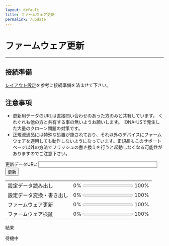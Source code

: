 ```yaml
---
layout: default
title: ファームウェア更新
permalink: /update
---
```

# ファームウェア更新
---
## 接続準備
[レイアウト設定](/iona-sb-support/setting)を参考に接続準備を済ませて下さい。

## 注意事項
- 更新用データのURLは直接問い合わせのあった方のみと共有しています。
くれぐれも他の方と共有する事の無いようお願いします。
IONA-USで発生した大量のクローン問題の対策です。
- 正規流通品には特殊な処置が施されており、それ以外のデバイスにファームウェアを適用しても動作しないようになっています。正規品もこのサポートページ以外の方法でフラッシュの書き換えを行うと起動しなくなる可能性がありますのでご注意下さい。

<script src="https://toyoshim.github.io/CH559Flasher.js/CH559Flasher.js"></script>

<div>更新データURL:
<input type="text" id="url" style="width: 75%;">
<button onclick="run();">更新</button>
</div>

| | |
|-|-|
|設定データ読み出し |0% <progress id="data_r" max=1 value=0></progress> 100%|
|設定データ変換・書き出し |0% <progress id="data_w" max=1 value=0></progress> 100%|
|ファームウェア更新 |0% <progress id="code_w" max=1 value=0></progress> 100%|
|ファームウェア検証 |0% <progress id="code_v" max=1 value=0></progress> 100%|

結果
<pre id="error">
待機中
</pre>

<script>
const hash = [
  {
    version: 1.02,
    hash: [0x87, 0x9d, 0xd9, 0xc8, 0xe1, 0x71, 0xd, 0xf3, 0x7d, 0x4a, 0x85, 0xf0, 0xb4, 0x12, 0xfa, 0xe6, 0x34, 0xe5, 0x84, 0x62, 0x92, 0xd0, 0xe7, 0x6d, 0x7c, 0x55, 0xa7, 0xb3, 0x60, 0xdc, 0x87, 0x97]
  }
];
function log(text) {
  document.getElementById('error').innerText = text;
}
async function run() {
  const url = document.getElementById('url').value;
  fetch(url).then(async e => {
    const data = await e.arrayBuffer();
    const u8 = new Uint8Array(data);
    const size = u8.length - u8[u8.length - 1] - 1;
    const digest = new Uint8Array(
        await crypto.subtle.digest('SHA-256', data.slice(0, size)));
    let result = true;
    for (let i = 0; i < 32; i += 1) {
      if (digest[i] != hash[0].hash[i]) {
        result = false;
        break;
      }
    }
    if (!result) {
      log('ファームウェアの取得に失敗しました');
      return;
    }
    log('ファームウェアの準備ができました');
    const flasher = new CH559Flasher();
    if (!await flasher.connect()) {
      const error = (flasher.error == 'claimFailed')
       ? 'デバイスが使用中'
       : flasher.error;
      log('IONA-SBへの接続に失敗: ' + error);
      return;
    }
    log('設定データ読み出し中');
    const dataReadBar = document.getElementById('data_r');
    const settings = new Uint8Array(528);
    for (let i = 0; i < 528; i += 32) {
      let size = Math.min(32, 528 - i);
      let buffer = await flasher.readDataInRange(0xf000 + i, size);
      if (!buffer) {
        log('設定データ読み出し中にエラー: ' + flasher.error);
        return;
      }
      let readData = new Uint8Array(buffer);
      for (let j = 0; j < size; j += 1) {
        settings[i + j] = readData[j];
      }
      dataReadBar.value = i / 528;
    }
    dataReadBar.value = 1;
    log('設定データ変換中');
    if (settings[0] != 'I'.charCodeAt(0) ||
        settings[1] != 'N'.charCodeAt(0) ||
        settings[2] != 'S'.charCodeAt(0) ||
        settings[3] != 'B'.charCodeAt(0) ||
        settings[4] != 1 ||
        (settings[5] != 0 && settings[5] != 2)) {
      log('設定データが壊れています');
      return;
    }
    if (settings[5] == 0) {
      // Update 1.00 to 1.02
      settings[5] = 2;  // minor version
      for (let i = 520; i < 528; i += 1) {
        settings[i] = 0;
      }
    }

    log('設定データ保存中');
    const dataWriteBar = document.getElementById('data_w');
    if (!await flasher.eraseData()) {
      log('設定データ保存中にエラー: ' + flasher.error);
      return;
    }
    for (let i = 0; i < 528; i += 32) {
      let size = Math.min(32, 528 - i);
      if (!await flasher.writeDataInRange(
          0xf000 + i, settings.buffer.slice(i, i + size))) {
        log('設定データ保存中にエラー: ' + flasher.error);
        return;
      }
      dataWriteBar.value = i / 528;
    }
    dataWriteBar.value = 1;

    log('ファームウェア更新中');
    const blockSize = ((data.byteLength + 1023) / 1024) | 0;
    const writeBar = document.getElementById('code_w');
    const verifyBar = document.getElementById('code_v');
    if (!await flasher.eraseBlock(blockSize) ||
        !await flasher.write(data, rate => writeBar.value = rate) ||
        !await flasher.verify(data, rate => verifyBar.value = rate)) {
      log('ファームウェア更新中にエラー: ' + flasher.error);
      return;
    }
    log('正常終了');
  });
}
</script>